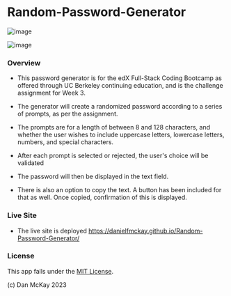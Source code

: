 # Random-Password-Generator

![image](https://img.shields.io/badge/License-MIT-slateblue.svg)

![image](https://user-images.githubusercontent.com/123746582/221455179-9f32179b-20d7-4df6-875a-f4c0965ffd93.png)

### Overview

* This password generator is for the edX Full-Stack Coding Bootcamp as offered through UC Berkeley continuing education, and is the challenge assignment for Week 3.

* The generator will create a randomized password according to a series of prompts, as per the assignment.

* The prompts are for a length of between 8 and 128 characters, and whether the user wishes to include uppercase letters, lowercase letters, numbers, and special characters.

* After each prompt is selected or rejected, the user's choice will be validated

* The password will then be displayed in the text field.

* There is also an option to copy the text. A button has been included for that as well. Once copied, confirmation of this is displayed.

### Live Site

* The live site is deployed https://danielfmckay.github.io/Random-Password-Generator/


### License

This app falls under the [MIT License](https://choosealicense.com/licenses/mit/).

(c) Dan McKay 2023
